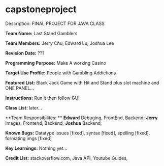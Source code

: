 # capstoneproject
Description: 
FINAL PROJECT FOR JAVA CLASS

**Team Name:** Last Stand Gamblers

**Team Members:** Jerry Chu, Edward Lu, Joshua Lee

**Revision Date:** ???

**Programming Purpose:** Make A working Casino

**Target Use Profile:** People with Gambling Addictions

**Featured List:** Black Jack Game with Hit and Stand plus slot machine and ONE PANEL...

**Instructions:** Run it then follow GUI

**Class List:** later...

**Team Responsibilites: ** 
  **Edward** Debuging, FrontEnd, Backend; **Jerry** Images, Frontend, Backend; **Joshua** Backend;

**Known Bugs:** Datatype issues [fixed], syntax [fixed], spelling [fixed], formating imgs [fixed]

**Key Learnings:** Nothing yet...

**Credit List:** stackoverflow.com, Java API, Youtube Guides, 





